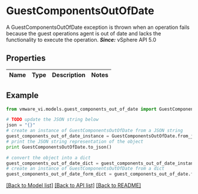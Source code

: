 # GuestComponentsOutOfDate

A GuestComponentsOutOfDate exception is thrown when an operation fails because the guest operations agent is out of date and lacks the functionality to execute the operation.  ***Since:*** vSphere API 5.0 

## Properties
Name | Type | Description | Notes
------------ | ------------- | ------------- | -------------

## Example

```python
from vmware_vi.models.guest_components_out_of_date import GuestComponentsOutOfDate

# TODO update the JSON string below
json = "{}"
# create an instance of GuestComponentsOutOfDate from a JSON string
guest_components_out_of_date_instance = GuestComponentsOutOfDate.from_json(json)
# print the JSON string representation of the object
print GuestComponentsOutOfDate.to_json()

# convert the object into a dict
guest_components_out_of_date_dict = guest_components_out_of_date_instance.to_dict()
# create an instance of GuestComponentsOutOfDate from a dict
guest_components_out_of_date_form_dict = guest_components_out_of_date.from_dict(guest_components_out_of_date_dict)
```
[[Back to Model list]](../README.md#documentation-for-models) [[Back to API list]](../README.md#documentation-for-api-endpoints) [[Back to README]](../README.md)


